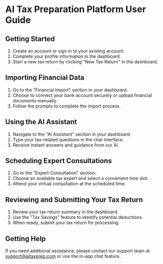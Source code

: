 # AI Tax Preparation Platform User Guide

## Getting Started

1. Create an account or sign in to your existing account.
2. Complete your profile information in the dashboard.
3. Start a new tax return by clicking "New Tax Return" in the dashboard.

## Importing Financial Data

1. Go to the "Financial Import" section in your dashboard.
2. Choose to connect your bank account securely or upload financial documents manually.
3. Follow the prompts to complete the import process.

## Using the AI Assistant

1. Navigate to the "AI Assistant" section in your dashboard.
2. Type your tax-related questions in the chat interface.
3. Receive instant answers and guidance from our AI.

## Scheduling Expert Consultations

1. Go to the "Expert Consultation" section.
2. Choose an available tax expert and select a convenient time slot.
3. Attend your virtual consultation at the scheduled time.

## Reviewing and Submitting Your Tax Return

1. Review your tax return summary in the dashboard.
2. Use the "Tax Savings" feature to identify potential deductions.
3. When ready, submit your tax return for processing.

## Getting Help

If you need additional assistance, please contact our support team at support@aitaxprep.com or use the in-app chat feature.